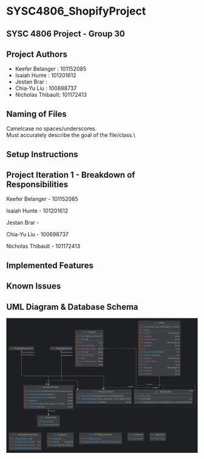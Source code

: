 # SYSC4806_ShopifyProject

## SYSC 4806 Project - Group 30

## Project Authors

* Keefer Belanger : 101152085
* Isaiah Hunte : 101201612
* Jestan Brar :
* Chia-Yu Liu : 100698737
* Nicholas Thibault: 101172413

## Naming of Files
Camelcase no spaces/underscores.\
Must accurately describe the goal of the file/class.\

## Setup Instructions

## Project Iteration 1 - Breakdown of Responsibilities

Keefer Belanger - 101152085

Isaiah Hunte - 101201612

Jestan Brar -

Chia-Yu Liu - 100698737

Nicholas Thibault - 101172413

## Implemented Features

## Known Issues

## UML Diagram & Database Schema
![UML Diagram](/diagrams/SYSC4806_ShopifyProject_UML.png)
